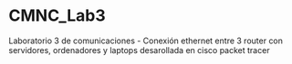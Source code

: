 # CMNC_Lab3
Laboratorio 3 de comunicaciones - Conexión ethernet entre 3 router con servidores, ordenadores y laptops desarollada en cisco packet tracer
